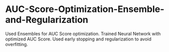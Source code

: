 # AUC-Score-Optimization-Ensemble-and-Regularization
Used Ensembles for AUC Score optimization. Trained Neural Network with optimized AUC Score. Used early stopping and regularization to avoid overfitting.
